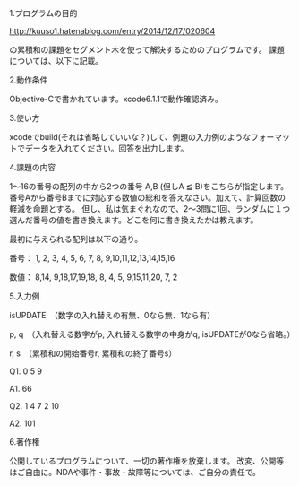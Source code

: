 1.プログラムの目的

http://kuuso1.hatenablog.com/entry/2014/12/17/020604

の累積和の課題をセグメント木を使って解決するためのプログラムです。 課題については、以下に記載。

2.動作条件

Objective-Cで書かれています。xcode6.1.1で動作確認済み。

3.使い方

xcodeでbuild(それは省略していいな？)して、例題の入力例のようなフォーマットでデータを入れてください。回答を出力します。

4.課題の内容

1〜16の番号の配列の中から2つの番号 A,B (但しA ≦ B)をこちらが指定します。番号Aから番号Bまでに対応する数値の総和を答えなさい。加えて、計算回数の軽減を命題とする。
但し、私は気まぐれなので、2～3問に1回、ランダムに１つ選んだ番号の値を書き換えます。どこを何に書き換えたかは教えます。

最初に与えられる配列は以下の通り。

番号： 1, 2, 3, 4, 5, 6, 7, 8, 9,10,11,12,13,14,15,16

数値： 8,14, 9,18,17,19,18, 8, 4, 5, 9,15,11,20, 7, 2

5.入力例

isUPDATE　（数字の入れ替えの有無、0なら無、1なら有）

p, q　（入れ替える数字がp, 入れ替える数字の中身がq, isUPDATEが0なら省略。）

r, s　（累積和の開始番号r, 累積和の終了番号s）


Q1.
0
5 9

A1.
66

Q2.
1
4 7 
2 10

A2.
101

6.著作権

公開しているプログラムについて、一切の著作権を放棄します。 改変、公開等はご自由に。NDAや事件・事故・故障等については、ご自分の責任で。
